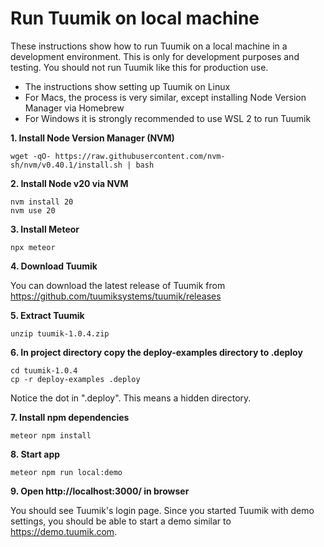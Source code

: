# Run Tuumik on local machine

These instructions show how to run Tuumik on a local machine in a development environment. This is only for development purposes and testing. You should not run Tuumik like this for production use.

- The instructions show setting up Tuumik on Linux
- For Macs, the process is very similar, except installing Node Version Manager via Homebrew
- For Windows it is strongly recommended to use WSL 2 to run Tuumik

**1. Install Node Version Manager (NVM)**

```shell
wget -qO- https://raw.githubusercontent.com/nvm-sh/nvm/v0.40.1/install.sh | bash
```

**2. Install Node v20 via NVM**

```shell
nvm install 20
nvm use 20
```

**3. Install Meteor**

```shell
npx meteor
```

**4. Download Tuumik**

You can download the latest release of Tuumik from https://github.com/tuumiksystems/tuumik/releases

**5. Extract Tuumik**

```shell
unzip tuumik-1.0.4.zip
```

**6. In project directory copy the deploy-examples directory to .deploy**

```shell
cd tuumik-1.0.4
cp -r deploy-examples .deploy
```

Notice the dot in ".deploy". This means a hidden directory.

**7. Install npm dependencies**

```shell
meteor npm install
```

**8. Start app**

```shell
meteor npm run local:demo
```

**9. Open http://localhost:3000/ in browser**

You should see Tuumik's login page. Since you started Tuumik with demo settings, you should be able to start a demo similar to https://demo.tuumik.com.
